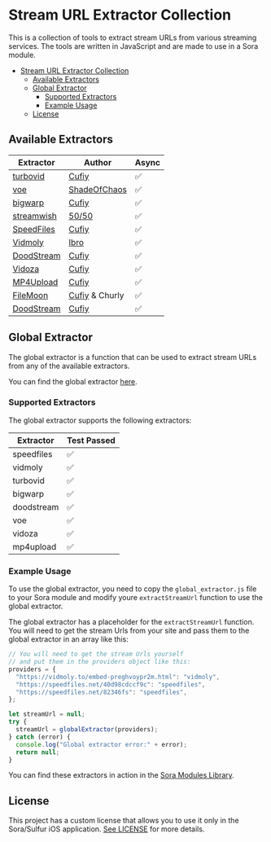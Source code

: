 # Stream URL Extractor Collection

This is a collection of tools to extract stream URLs from various streaming services. The tools are written in JavaScript and are made to use in a Sora module.

- [Stream URL Extractor Collection](#stream-url-extractor-collection)
  - [Available Extractors](#available-extractors)
  - [Global Extractor](#global-extractor)
    - [Supported Extractors](#supported-extractors)
    - [Example Usage](#example-usage)
  - [License](#license)


## Available Extractors

| Extractor | Author | Async |
| --- | --- | --- |
| [turbovid](./extractors/turbovid.js) | [Cufiy](https://github.com/JMcrafter26) | ✅ |
| [voe](./extractors/voe.js) | [ShadeOfChaos](https://github.com/ShadeOfChaos) | ✅ |
| [bigwarp](./extractors/bigwarp.js) | [Cufiy](https://github.com/JMcrafter26) | ✅ |
| [streamwish](./extractors/streamwish.js) | [50/50](https://github.com/50n50) | ✅ |
| [SpeedFiles](./extractors/speedfiles.js) | [Cufiy](https://github.com/JMcrafter26) | ✅ |
| [Vidmoly](./extractors/vidmoly.js) | [Ibro](https://github.com/xibrox) | ✅ |
| [DoodStream](./extractors/doodstream.js) | [Cufiy](https://github.com/JMcrafter26) | ✅ |
| [Vidoza](./extractors/vidoza.js) | [Cufiy](https://github.com/JMcrafter26) | ✅ |
| [MP4Upload](./extractors/mp4upload.js) | [Cufiy](https://github.com/JMcrafter26) | ✅ |
| [FileMoon](./extractors/filemoon.js) | [Cufiy](https://github.com/JMcrafter26) & Churly | ✅ |
| [DoodStream](./extractors/doodstream.js) | [Cufiy](https://github.com/JMcrafter26) | ✅ |

## Global Extractor

The global extractor is a function that can be used to extract stream URLs from any of the available extractors.

You can find the global extractor [here](./global-extractor/output/global_extractor.js).

### Supported Extractors

The global extractor supports the following extractors:

<!-- DO NOT EDIT THIS TABLE MANUALLY -->
<!-- This table is automatically generated by the build script. -->
<!-- EXTRACTORS_TABLE_START -->
| Extractor | Test Passed |
| -------- | ------- |
| speedfiles | ✅ |
| vidmoly | ✅ |
| turbovid | ✅ |
| bigwarp | ✅ |
| doodstream | ✅ |
| voe | ✅ |
| vidoza | ✅ |
| mp4upload | ✅ |
<!-- EXTRACTORS_TABLE_END -->


### Example Usage

To use the global extractor, you need to copy the `global_extractor.js` file to your Sora module and modify youre `extractStreamUrl` function to use the global extractor.

The global extractor has a placeholder for the `extractStreamUrl` function. 
You will need to get the stream Urls from your site and pass them to the global extractor in an array like this:

```javascript
// You will need to get the stream Urls yourself 
// and put them in the providers object like this:
providers = {
  "https://vidmoly.to/embed-preghvoypr2m.html": "vidmoly",
  "https://speedfiles.net/40d98cdccf9c": "speedfiles",
  "https://speedfiles.net/82346fs": "speedfiles",
};

let streamUrl = null;
try {
  streamUrl = globalExtractor(providers);
} catch (error) {
  console.log("Global extractor error:" + error);
  return null;
}
```


You can find these extractors in action in the [Sora Modules Library](https://sora.jm26.net/library).

## License

This project has a custom license that allows you to use it only in the Sora/Sulfur iOS application. [See LICENSE](./LICENSE) for more details.